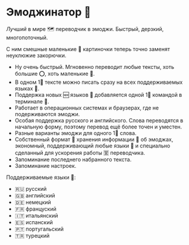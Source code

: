 # Эмоджинатор 🤔
*Лучший* в мире 🗺 переводчик в эмоджи. Быстрый, дерзкий, многопоточный. 

С ним смешные маленькие 👧 картиночки теперь точно заменят неуклюжие закорючки.

* Ну очень быстрый. Мгновенно переводит любые тексты, хоть большие ⭕, хоть маленькие 🦐.
* В одном 1⃣  тексте можно писать сразу на всех поддерживаемых языках 👅.
* Поддержка новых 🆕 языков 👅 добавляется одной 1⃣  командой в терминале 🏧.
* Работает в операционных системах и браузерах, где не подерживаются эмоджи.
* Особая поддержка русского и английского. Слова переводятся в начальную форму, поэтому перевод ещё более точен и уместен.
* Разные варианты эмоджи для одного 1⃣  слова.
* Собственный формат 📀 хранения информации 💁 об эмоджах, экономный, поддерживающий любые языки 👅 и специально сделанный для ускорения работы 🈺 переводчика.
* Запоминание последнего набранного текста.
* Запоминание настроек.

Поддерживаемые языки 👅:
* 🇷🇺 русский
* 🇬🇧 английский
* 🇩🇪 немецкий
* 🇫🇷 француский
* 🇮🇹 итальянский
* 🇪🇸 испанский
* 🇵🇹 португальский
* 🇹🇷 турецкий